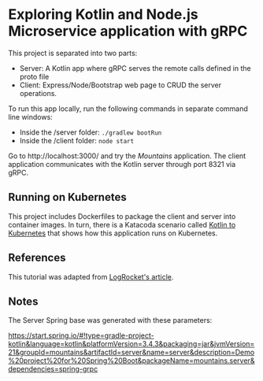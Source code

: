 
# Exploring Kotlin and Node.js Microservice application with gRPC

This project is separated into two parts:

- Server: A Kotlin app where gRPC serves the remote calls defined in the proto file
- Client: Express/Node/Bootstrap web page to CRUD the server operations.

To run this app locally, run the following commands in separate command line windows:

- Inside the /server folder: `./gradlew bootRun`
- Inside the /client folder: `node start`

Go to http://localhost:3000/ and try the _Mountains_ application. The client application communicates with the Kotlin server through port 8321 via gRPC.

## Running on Kubernetes

This project includes Dockerfiles to package the client and server into container images. In turn, there is a Katacoda scenario called [Kotlin to Kubernetes](https://katacoda.com/javajon/courses/kubernetes-containers) that shows how this application runs on Kubernetes.

## References

This tutorial was adapted from [LogRocket's article](https://blog.logrocket.com/creating-a-crud-api-with-node-express-and-grpc/).

## Notes

The Server Spring base was generated with these parameters:

https://start.spring.io/#!type=gradle-project-kotlin&language=kotlin&platformVersion=3.4.3&packaging=jar&jvmVersion=21&groupId=mountains&artifactId=server&name=server&description=Demo%20project%20for%20Spring%20Boot&packageName=mountains.server&dependencies=spring-grpc
